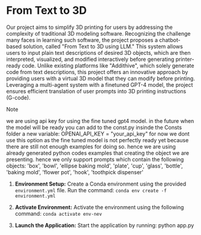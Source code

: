 # From Text to 3D

Our project aims to simplify 3D printing for users by addressing the complexity of 
traditional 3D modeling software. Recognizing the challenge many faces in learning 
such software, the project proposes a chatbot-based solution, called "From Text to 3D 
using LLM." This system allows users to input plain text descriptions of desired 3D 
objects, which are then interpreted, visualized, and modified interactively before 
generating printer-ready code. Unlike existing platforms like "Addithive", which solely 
generate code from text descriptions, this project offers an innovative approach by 
providing users with a virtual 3D model that they can modify before printing. Leveraging 
a multi-agent system with a finetuned GPT-4 model, the project ensures efficient 
translation of user prompts into 3D printing instructions (G-code).

> [!NOTE]  
> we are using api key for using the fine tuned gpt4 model. in the future when the model will be ready you can add to the const.py insinde the Consts folder a new variable:
OPENAI_API_KEY = "your_api_key"
for now we dont use this option as the fine tuned model is not perfectly ready yet because there are still not enough examples for doing so.
hence we are using already generated python codes examples that creating the object we are presenting.
hence we only support prompts which contain the following objects:
 'box', 'bowl', 'ellipse baking mold', 'plate', 'cup', 'glass',
                'bottle', 'baking mold', 'flower pot', 'hook', 'toothpick dispenser'

1. **Environment Setup:** Create a Conda environment using the provided `environment.yml` file. Run the command:
   `conda env create -f environment.yml`

2. **Activate Environment:** Activate the environment using the following command:
`conda activate env-nev`

3. **Launch the Application:** Start the application by running:
python app.py

